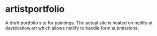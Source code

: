 # artistportfolio
A draft portfolio site for paintings. The actual site is hosted on netlify at davidcatlow.art which allows netlify to handle form submissions.
